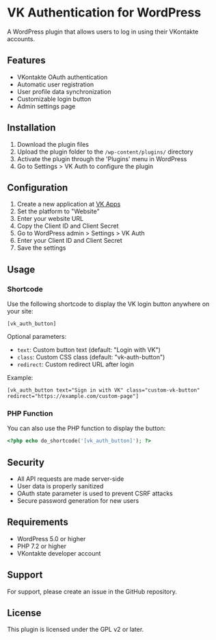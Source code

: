 # VK Authentication for WordPress

A WordPress plugin that allows users to log in using their VKontakte accounts.

## Features

- VKontakte OAuth authentication
- Automatic user registration
- User profile data synchronization
- Customizable login button
- Admin settings page

## Installation

1. Download the plugin files
2. Upload the plugin folder to the `/wp-content/plugins/` directory
3. Activate the plugin through the 'Plugins' menu in WordPress
4. Go to Settings > VK Auth to configure the plugin

## Configuration

1. Create a new application at [VK Apps](https://vk.com/apps?act=manage)
2. Set the platform to "Website"
3. Enter your website URL
4. Copy the Client ID and Client Secret
5. Go to WordPress admin > Settings > VK Auth
6. Enter your Client ID and Client Secret
7. Save the settings

## Usage

### Shortcode

Use the following shortcode to display the VK login button anywhere on your site:

```
[vk_auth_button]
```

Optional parameters:
- `text`: Custom button text (default: "Login with VK")
- `class`: Custom CSS class (default: "vk-auth-button")
- `redirect`: Custom redirect URL after login

Example:
```
[vk_auth_button text="Sign in with VK" class="custom-vk-button" redirect="https://example.com/custom-page"]
```

### PHP Function

You can also use the PHP function to display the button:

```php
<?php echo do_shortcode('[vk_auth_button]'); ?>
```

## Security

- All API requests are made server-side
- User data is properly sanitized
- OAuth state parameter is used to prevent CSRF attacks
- Secure password generation for new users

## Requirements

- WordPress 5.0 or higher
- PHP 7.2 or higher
- VKontakte developer account

## Support

For support, please create an issue in the GitHub repository.

## License

This plugin is licensed under the GPL v2 or later. 